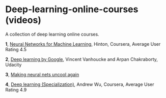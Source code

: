 # Deep-learning-online-courses (videos)
A collection of deep learning online courses.

**1**, [Neural Networks for Machine Learning](https://www.coursera.org/learn/neural-networks), Hinton, Coursera, Average User Rating 4.5

**2**, [Deep learning by Google](https://www.udacity.com/course/deep-learning--ud730), Vincent Vanhoucke and Arpan Chakraborty, Udacity

**3**, [Making neural nets uncool again](fast.ai)

**4**, [Deep learning (Specialization)](https://www.coursera.org/learn/neural-networks-deep-learning), Andrew Wu, Coursera, Average User Rating 4.9
